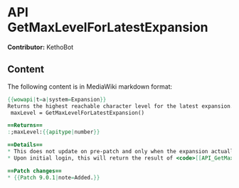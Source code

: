 # API GetMaxLevelForLatestExpansion

**Contributor:** KethoBot

## Content

The following content is in MediaWiki markdown format:

```mediawiki
{{wowapi|t=a|system=Expansion}}
Returns the highest reachable character level for the latest expansion.
 maxLevel = GetMaxLevelForLatestExpansion()

==Returns==
:;maxLevel:{{apitype|number}}

==Details==
* This does not update on pre-patch and only when the expansion actually launches; requires a client restart to update, if still in-game.
* Upon initial login, this will return the result of <code>[[API_GetMaxLevelForExpansionLevel|GetMaxLevelForExpansionLevel]](0)</code> (currently <code>30</code>) until sometime between <code>[[PLAYER_ENTERING_WORLD]]</code> and when a <code>[[SHOW_SUBSCRIPTION_INTERSTITIAL]]</code> would fire for a lapsed subscription, but then provides the correct value through subsequent logins and reloads on the same server.

==Patch changes==
* {{Patch 9.0.1|note=Added.}}
```